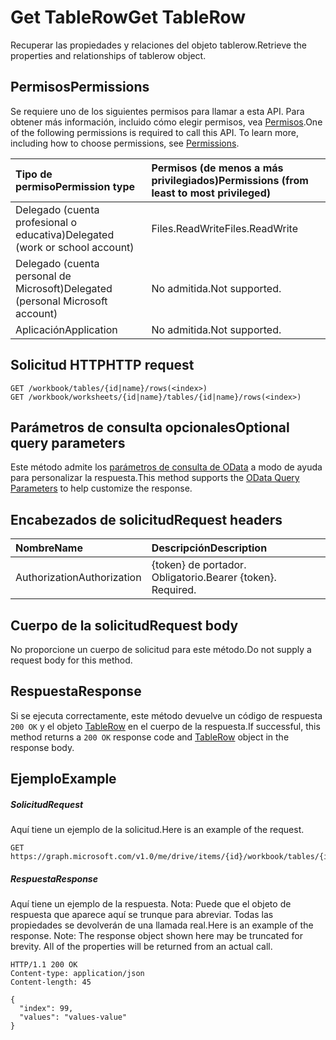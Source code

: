 # <a name="get-tablerow"></a><span data-ttu-id="b9c92-101">Get TableRow</span><span class="sxs-lookup"><span data-stu-id="b9c92-101">Get TableRow</span></span>

<span data-ttu-id="b9c92-102">Recuperar las propiedades y relaciones del objeto tablerow.</span><span class="sxs-lookup"><span data-stu-id="b9c92-102">Retrieve the properties and relationships of tablerow object.</span></span>
## <a name="permissions"></a><span data-ttu-id="b9c92-103">Permisos</span><span class="sxs-lookup"><span data-stu-id="b9c92-103">Permissions</span></span>
<span data-ttu-id="b9c92-p101">Se requiere uno de los siguientes permisos para llamar a esta API. Para obtener más información, incluido cómo elegir permisos, vea [Permisos](../../../concepts/permissions_reference.md).</span><span class="sxs-lookup"><span data-stu-id="b9c92-p101">One of the following permissions is required to call this API. To learn more, including how to choose permissions, see [Permissions](../../../concepts/permissions_reference.md).</span></span>

|<span data-ttu-id="b9c92-106">Tipo de permiso</span><span class="sxs-lookup"><span data-stu-id="b9c92-106">Permission type</span></span>      | <span data-ttu-id="b9c92-107">Permisos (de menos a más privilegiados)</span><span class="sxs-lookup"><span data-stu-id="b9c92-107">Permissions (from least to most privileged)</span></span>              |
|:--------------------|:---------------------------------------------------------|
|<span data-ttu-id="b9c92-108">Delegado (cuenta profesional o educativa)</span><span class="sxs-lookup"><span data-stu-id="b9c92-108">Delegated (work or school account)</span></span> | <span data-ttu-id="b9c92-109">Files.ReadWrite</span><span class="sxs-lookup"><span data-stu-id="b9c92-109">Files.ReadWrite</span></span>    |
|<span data-ttu-id="b9c92-110">Delegado (cuenta personal de Microsoft)</span><span class="sxs-lookup"><span data-stu-id="b9c92-110">Delegated (personal Microsoft account)</span></span> | <span data-ttu-id="b9c92-111">No admitida.</span><span class="sxs-lookup"><span data-stu-id="b9c92-111">Not supported.</span></span>    |
|<span data-ttu-id="b9c92-112">Aplicación</span><span class="sxs-lookup"><span data-stu-id="b9c92-112">Application</span></span> | <span data-ttu-id="b9c92-113">No admitida.</span><span class="sxs-lookup"><span data-stu-id="b9c92-113">Not supported.</span></span> |

## <a name="http-request"></a><span data-ttu-id="b9c92-114">Solicitud HTTP</span><span class="sxs-lookup"><span data-stu-id="b9c92-114">HTTP request</span></span>
<!-- { "blockType": "ignored" } -->
```http
GET /workbook/tables/{id|name}/rows(<index>)
GET /workbook/worksheets/{id|name}/tables/{id|name}/rows(<index>)
```
## <a name="optional-query-parameters"></a><span data-ttu-id="b9c92-115">Parámetros de consulta opcionales</span><span class="sxs-lookup"><span data-stu-id="b9c92-115">Optional query parameters</span></span>
<span data-ttu-id="b9c92-116">Este método admite los [parámetros de consulta de OData](http://developer.microsoft.com/en-us/graph/docs/overview/query_parameters) a modo de ayuda para personalizar la respuesta.</span><span class="sxs-lookup"><span data-stu-id="b9c92-116">This method supports the [OData Query Parameters](http://developer.microsoft.com/en-us/graph/docs/overview/query_parameters) to help customize the response.</span></span>

## <a name="request-headers"></a><span data-ttu-id="b9c92-117">Encabezados de solicitud</span><span class="sxs-lookup"><span data-stu-id="b9c92-117">Request headers</span></span>
| <span data-ttu-id="b9c92-118">Nombre</span><span class="sxs-lookup"><span data-stu-id="b9c92-118">Name</span></span>      |<span data-ttu-id="b9c92-119">Descripción</span><span class="sxs-lookup"><span data-stu-id="b9c92-119">Description</span></span>|
|:----------|:----------|
| <span data-ttu-id="b9c92-120">Authorization</span><span class="sxs-lookup"><span data-stu-id="b9c92-120">Authorization</span></span>  | <span data-ttu-id="b9c92-p102">{token} de portador. Obligatorio.</span><span class="sxs-lookup"><span data-stu-id="b9c92-p102">Bearer {token}. Required.</span></span> |

## <a name="request-body"></a><span data-ttu-id="b9c92-123">Cuerpo de la solicitud</span><span class="sxs-lookup"><span data-stu-id="b9c92-123">Request body</span></span>
<span data-ttu-id="b9c92-124">No proporcione un cuerpo de solicitud para este método.</span><span class="sxs-lookup"><span data-stu-id="b9c92-124">Do not supply a request body for this method.</span></span>

## <a name="response"></a><span data-ttu-id="b9c92-125">Respuesta</span><span class="sxs-lookup"><span data-stu-id="b9c92-125">Response</span></span>

<span data-ttu-id="b9c92-126">Si se ejecuta correctamente, este método devuelve un código de respuesta `200 OK` y el objeto [TableRow](../resources/tablerow.md) en el cuerpo de la respuesta.</span><span class="sxs-lookup"><span data-stu-id="b9c92-126">If successful, this method returns a `200 OK` response code and [TableRow](../resources/tablerow.md) object in the response body.</span></span>
## <a name="example"></a><span data-ttu-id="b9c92-127">Ejemplo</span><span class="sxs-lookup"><span data-stu-id="b9c92-127">Example</span></span>
##### <a name="request"></a><span data-ttu-id="b9c92-128">Solicitud</span><span class="sxs-lookup"><span data-stu-id="b9c92-128">Request</span></span>
<span data-ttu-id="b9c92-129">Aquí tiene un ejemplo de la solicitud.</span><span class="sxs-lookup"><span data-stu-id="b9c92-129">Here is an example of the request.</span></span>
<!-- {
  "blockType": "request",
  "name": "get_tablerow"
}-->
```http
GET https://graph.microsoft.com/v1.0/me/drive/items/{id}/workbook/tables/{id|name}/rows(<index>)
```
##### <a name="response"></a><span data-ttu-id="b9c92-130">Respuesta</span><span class="sxs-lookup"><span data-stu-id="b9c92-130">Response</span></span>
<span data-ttu-id="b9c92-p103">Aquí tiene un ejemplo de la respuesta. Nota: Puede que el objeto de respuesta que aparece aquí se trunque para abreviar. Todas las propiedades se devolverán de una llamada real.</span><span class="sxs-lookup"><span data-stu-id="b9c92-p103">Here is an example of the response. Note: The response object shown here may be truncated for brevity. All of the properties will be returned from an actual call.</span></span>
<!-- {
  "blockType": "response",
  "truncated": true,
  "@odata.type": "microsoft.graph.tableRow"
} -->
```http
HTTP/1.1 200 OK
Content-type: application/json
Content-length: 45

{
  "index": 99,
  "values": "values-value"
}
```

<!-- uuid: 8fcb5dbc-d5aa-4681-8e31-b001d5168d79
2015-10-25 14:57:30 UTC -->
<!-- {
  "type": "#page.annotation",
  "description": "Get TableRow",
  "keywords": "",
  "section": "documentation",
  "tocPath": ""
}-->